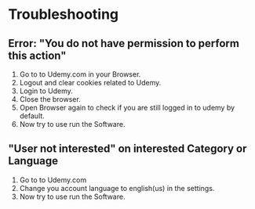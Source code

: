 # Troubleshooting

## Error: "You do not have permission to perform this action"

1. Go to to Udemy.com in your Browser.
2. Logout and clear cookies related to Udemy.
3. Login to Udemy.
4. Close the browser.
5. Open Browser again to check if you are still logged in to udemy by default.
6. Now try to use run the Software.

## "User not interested" on interested Category or Language

1. Go to to Udemy.com
2. Change you account language to english(us) in the settings.
3. Now try to use run the Software.
